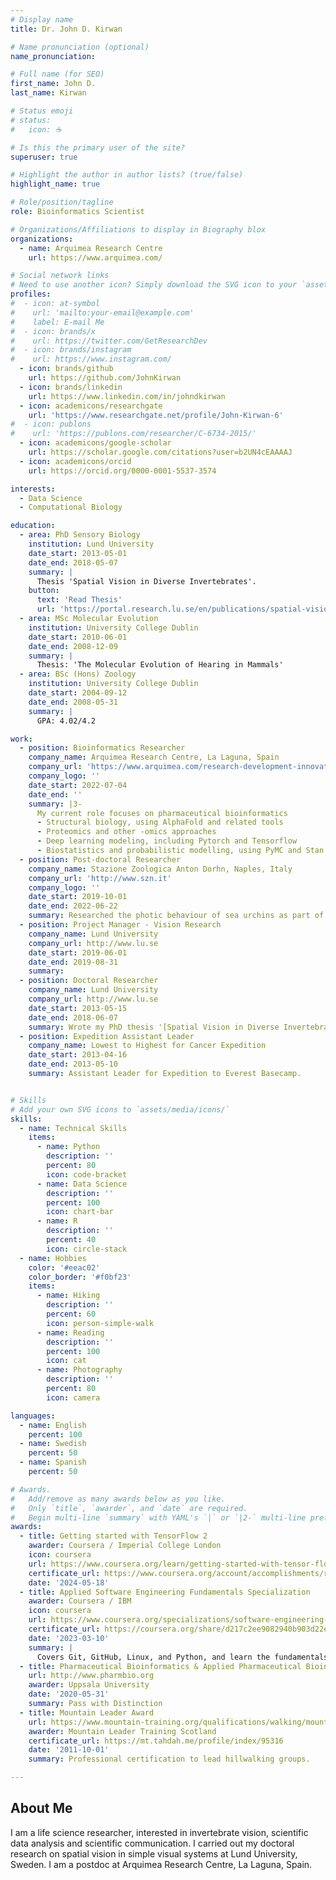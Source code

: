 ```yaml
---
# Display name
title: Dr. John D. Kirwan

# Name pronunciation (optional)
name_pronunciation: 

# Full name (for SEO)
first_name: John D.
last_name: Kirwan

# Status emoji
# status:
#   icon: ☕️

# Is this the primary user of the site?
superuser: true

# Highlight the author in author lists? (true/false)
highlight_name: true

# Role/position/tagline
role: Bioinformatics Scientist

# Organizations/Affiliations to display in Biography blox
organizations:
  - name: Arquimea Research Centre
    url: https://www.arquimea.com/

# Social network links
# Need to use another icon? Simply download the SVG icon to your `assets/media/icons/` folder.
profiles:
#  - icon: at-symbol
#    url: 'mailto:your-email@example.com'
#    label: E-mail Me
#  - icon: brands/x
#    url: https://twitter.com/GetResearchDev
#  - icon: brands/instagram
#    url: https://www.instagram.com/
  - icon: brands/github
    url: https://github.com/JohnKirwan
  - icon: brands/linkedin
    url: https://www.linkedin.com/in/johndkirwan
  - icon: academicons/researchgate
    url: 'https://www.researchgate.net/profile/John-Kirwan-6'
#  - icon: publons
#    url: 'https://publons.com/researcher/C-6734-2015/'
  - icon: academicons/google-scholar
    url: https://scholar.google.com/citations?user=b2UN4cEAAAAJ
  - icon: academicons/orcid
    url: https://orcid.org/0000-0001-5537-3574

interests:
  - Data Science
  - Computational Biology

education:
  - area: PhD Sensory Biology
    institution: Lund University
    date_start: 2013-05-01
    date_end: 2018-05-07
    summary: |
      Thesis 'Spatial Vision in Diverse Invertebrates'.
    button:
      text: 'Read Thesis'
      url: 'https://portal.research.lu.se/en/publications/spatial-vision-in-diverse-invertebrates'
  - area: MSc Molecular Evolution
    institution: University College Dublin
    date_start: 2010-06-01
    date_end: 2008-12-09
    summary: |
      Thesis: 'The Molecular Evolution of Hearing in Mammals'
  - area: BSc (Hons) Zoology
    institution: University College Dublin
    date_start: 2004-09-12
    date_end: 2008-05-31
    summary: |
      GPA: 4.02/4.2

work:
  - position: Bioinformatics Researcher
    company_name: Arquimea Research Centre, La Laguna, Spain
    company_url: 'https://www.arquimea.com/research-development-innovation/research-center/'
    company_logo: ''
    date_start: 2022-07-04
    date_end: ''
    summary: |3-
      My current role focuses on pharmaceutical bioinformatics
      - Structural biology, using AlphaFold and related tools
      - Proteomics and other -omics approaches
      - Deep learning modeling, including Pytorch and Tensorflow
      - Biostatistics and probabilistic modelling, using PyMC and Stan
  - position: Post-doctoral Researcher
    company_name: Stazione Zoologica Anton Dorhn, Naples, Italy
    company_url: 'http://www.szn.it'
    company_logo: ''
    date_start: 2019-10-01
    date_end: 2022-06-22
    summary: Researched the photic behaviour of sea urchins as part of an international HFSP collaboration. Designed and carried out behavioural experiments and performed statistical analysis.
  - position: Project Manager - Vision Research
  	company_name: Lund University
  	company_url: http://www.lu.se
  	date_start: 2019-06-01
  	date_end: 2019-08-31
  	summary:
  - position: Doctoral Researcher
  	company_name: Lund University
  	company_url: http://www.lu.se
  	date_start: 2013-05-15
  	date_end: 2018-06-07
  	summary: Wrote my PhD thesis '[Spatial Vision in Diverse Invertebrates](https://portal.research.lu.se/portal/en/publications/spatial-vision-in-diverse-invertebrates(dc76fe19-18de-49e6-955a-47d1a084760c).html)' at the [Lund Vision Group](https://www.biology.lu.se/research/research-groups/lund-vision-group) in Sweden. 
  - position: Expedition Assistant Leader 
  	company_name: Lowest to Highest for Cancer Expedition
  	date_start: 2013-04-16
  	date_end: 2013-05-10
  	summary: Assistant Leader for Expedition to Everest Basecamp.


# Skills
# Add your own SVG icons to `assets/media/icons/`
skills:
  - name: Technical Skills
    items:
      - name: Python
        description: ''
        percent: 80
        icon: code-bracket
      - name: Data Science
        description: ''
        percent: 100
        icon: chart-bar
      - name: R
        description: ''
        percent: 40
        icon: circle-stack
  - name: Hobbies
    color: '#eeac02'
    color_border: '#f0bf23'
    items:
      - name: Hiking
        description: ''
        percent: 60
        icon: person-simple-walk
      - name: Reading
        description: ''
        percent: 100
        icon: cat
      - name: Photography
        description: ''
        percent: 80
        icon: camera

languages:
  - name: English
    percent: 100
  - name: Swedish
    percent: 50
  - name: Spanish
    percent: 50

# Awards.
#   Add/remove as many awards below as you like.
#   Only `title`, `awarder`, and `date` are required.
#   Begin multi-line `summary` with YAML's `|` or `|2-` multi-line prefix and indent 2 spaces below.
awards:
  - title: Getting started with TensorFlow 2
    awarder: Coursera / Imperial College London
    icon: coursera
    url: https://www.coursera.org/learn/getting-started-with-tensor-flow2
    certificate_url: https://www.coursera.org/account/accomplishments/records/WGHN9M3Y2Q7S
    date: '2024-05-18'
  - title: Applied Software Engineering Fundamentals Specialization
    awarder: Coursera / IBM
    icon: coursera
    url: https://www.coursera.org/specializations/software-engineering-fundamentals
    certificate_url: https://coursera.org/share/d217c2ee9082940b903d22e46d3e8062
    date: '2023-03-10'
    summary: |
      Covers Git, GitHub, Linux, and Python, and learn the fundamentals of Software Engineering.
  - title: Pharmaceutical Bioinformatics & Applied Pharmaceutical Bioinformatics
    url: http://www.pharmbio.org
    awarder: Uppsala University
    date: '2020-05-31'
    summary: Pass with Distinction
  - title: Mountain Leader Award
    url: https://www.mountain-training.org/qualifications/walking/mountain-leader
    awarder: Mountain Leader Training Scotland
    certificate_url: https://mt.tahdah.me/profile/index/95316
    date: '2011-10-01'
    summary: Professional certification to lead hillwalking groups.

---
```


## About Me

I am a life science researcher, interested in invertebrate vision, scientific data analysis and scientific communication. I carried out my doctoral research on spatial vision in simple visual systems at Lund University, Sweden. I am a postdoc at Arquimea Research Centre, La Laguna, Spain.
